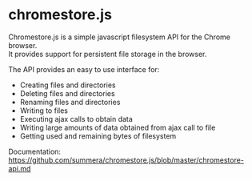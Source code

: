 chromestore.js
===========

<p>
Chromestore.js is a simple javascript filesystem API for the Chrome browser. <br /> 
It provides support for persistent file storage in the browser.  
</p>

The API provides an easy to use interface for:

<ul>
	<li> Creating files and directories </li>
	<li> Deleting files and directories </li>
	<li> Renaming files and directories </li>
	<li> Writing to files </li>
	<li> Executing ajax calls to obtain data </li>
	<li> Writing large amounts of data obtained from ajax call to file </li>
	<li> Getting used and remaining bytes of filesystem </li>
</ul>

Documentation: https://github.com/summera/chromestore.js/blob/master/chromestore-api.md
